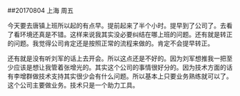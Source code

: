 ##20170804    上海    周五 

今天要去唐镇上班所以起的有点早。提前起来了半个小时。提早到了公司了。去看了看环境还真是不错。这样来说我其实没必要纠结在哪上班的问题。还有就是转正的问题。我觉得公司肯定还是按照正常的流程来做的。肯定不会提早转正。

还有就是没有听刘军的话上去开会。所以这点还是不好的。因为刘军想推我一把至少应该是想让我管着张增光的。其实这个公司的事情很好分的。因为技术方面的话有李增群做技术支持其实很少会有什么问题。所以基本上只要业务熟练就可以了。这个公司主要做业务。技术只是一个助力工具。

